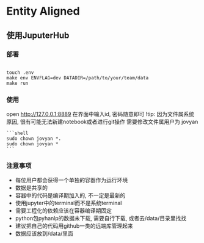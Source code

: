 # Entity Aligned






## 使用JuputerHub

### 部署


```shell

touch .env
make env ENVFLAG=dev DATADIR=/path/to/your/team/data
make run
```

### 使用
open http://127.0.0.1:8889
在界面中输入id, 密码随意即可
!tip:
	因为文件属系统原因, 很有可能无法新建notebook或者进行git操作
	需要修改文件属用户为 jovyan
	
	```shell
	sudo chown jovyan *.
	sudo chown jovyan *
	```

### 注意事项
- 每位用户都会获得一个单独的容器作为运行环境
- 数据是共享的
- 容器中的代码是编译期加入的, 不一定是最新的
- 使用jupyter中的terminal而不是系统terminal
- 需要工程化的依赖应该在容器编译期固定
- python包pyhanlp的数据未下载, 需要自行下载, 或者去/data/目录里找找
- 建议把自己的代码用github一类的远端库管理起来
- 数据应该放到/data/里面
